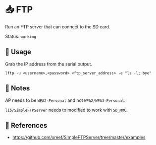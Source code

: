 # :inbox_tray: FTP

Run an FTP server that can connect to the SD card.

Status: `working`

## :pencil: Usage

Grab the IP address from the serial output.

```shell
lftp -u <username>,<password> <ftp_server_address> -e "ls -l; bye"
```

## :pencil: Notes

AP needs to be `WPA2-Personal` and not `WPA2/WPA3-Personal`.

`lib/SimpleFTPServer` needs to modified to work with `SD_MMC`.

## :link: References

- <https://github.com/xreef/SimpleFTPServer/tree/master/examples>
